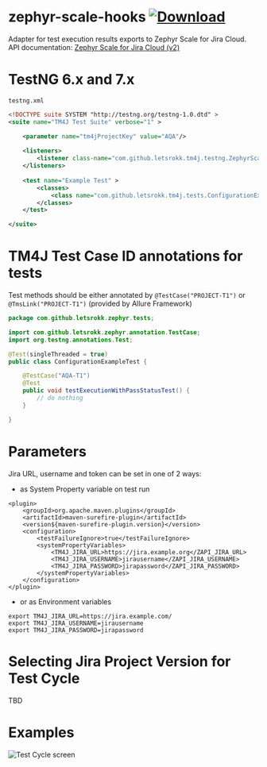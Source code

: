# zephyr-scale-hooks [ ![Download](https://api.bintray.com/packages/letsrokk/github/tm4j-hooks-parent/images/download.svg) ](https://bintray.com/letsrokk/github/tm4j-hooks-parent/_latestVersion)

Adapter for test execution results exports to Zephyr Scale for Jira Cloud.  
API documentation: [Zephyr Scale for Jira Cloud (v2)](https://support.smartbear.com/zephyr-scale-cloud/api-docs/)

# TestNG 6.x and 7.x

`testng.xml`

```xml
<!DOCTYPE suite SYSTEM "http://testng.org/testng-1.0.dtd" >
<suite name="TM4J Test Suite" verbose="1" >

    <parameter name="tm4jProjectKey" value="AQA"/>
    
    <listeners>
        <listener class-name="com.github.letsrokk.tm4j.testng.ZephyrScaleListener"/>
    </listeners>
    
    <test name="Example Test" >
        <classes>
            <class name="com.github.letsrokk.tm4j.tests.ConfigurationExampleTest" />
        </classes>
    </test>

</suite>
```

# TM4J Test Case ID annotations for tests

Test methods should be either annotated by `@TestCase("PROJECT-T1")` or `@TmsLink("PROJECT-T1")` 
(provided by Allure Framework)

```java
package com.github.letsrokk.zephyr.tests;

import com.github.letsrokk.zephyr.annotation.TestCase;
import org.testng.annotations.Test;

@Test(singleThreaded = true)
public class ConfigurationExampleTest {

    @TestCase("AQA-T1")
    @Test
    public void testExecutionWithPassStatusTest() {
        // do nothing
    }

}
```

# Parameters

Jira URL, username and token can be set in one of 2 ways:
- as System Property variable on test run
```
<plugin>
    <groupId>org.apache.maven.plugins</groupId>
    <artifactId>maven-surefire-plugin</artifactId>
    <version${maven-surefire-plugin.version}</version>
    <configuration>
        <testFailureIgnore>true</testFailureIgnore>
        <systemPropertyVariables>
            <TM4J_JIRA_URL>https://jira.example.org</ZAPI_JIRA_URL>
            <TM4J_JIRA_USERNAME>jirausername</ZAPI_JIRA_USERNAME>
            <TM4J_JIRA_PASSWORD>jirapassword</ZAPI_JIRA_PASSWORD>
        </systemPropertyVariables>
    </configuration>
</plugin>
```
- or as Environment variables
```
export TM4J_JIRA_URL=https://jira.example.com/
export TM4J_JIRA_USERNAME=jirausername
export TM4J_JIRA_PASSWORD=jirapassword
```

# Selecting Jira Project Version for Test Cycle

TBD
 
# Examples

![Test Cycle screen](readme/executions.png?raw=true "Test Cycles Screen")
